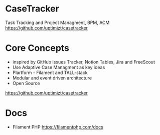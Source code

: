 # CaseTracker
Task Tracking and Project Managment, BPM, ACM
https://github.com/uptimizt/casetracker

# Core Concepts
- inspired by GitHub Issues Tracker, Notion Tables, Jira and FreeScout
- Use Adaptive Case Managment as key ideas
- Plartform - Filament and TALL-stack
- Modular and event driven architecture
- Open Source

https://github.com/uptimizt/casetracker


# Docs
- Filament PHP https://filamentphp.com/docs
